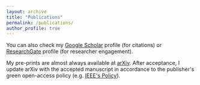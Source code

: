```yaml
---
layout: archive
title: "Publications"
permalink: /publications/
author_profile: true
---
```


<style type="text/css">
.bibbase_note {
    color: red;
    font-weight: bold;
}

.note {
    color: green;
    font-style: italic;
}
</style>

You can also check my [Google Scholar](https://scholar.google.com/citations?user=4yzonSsAAAAJ&hl) profile (for citations) or [ResearchGate](https://www.researchgate.net/profile/Murilo_Marinho) profile (for researcher engagement).

My pre-prints are almost always available at [arXiv](https://arxiv.org/search/cs?searchtype=author&query=Marinho%2C+M+M).
After acceptance, I update arXiv with the accepted manuscript in accordance to the publisher's green open-access policy (e.g. [IEEE's Policy](https://open.ieee.org/index.php/about-ieee-open-access/faqs/)).

<script src="https://bibbase.org/show?bib=mmmarinho.github.io%2Ffiles%2Fmurilomarinho.bib&jsonp=1&group0=custom_type&css=mmmarinho.github.io/_sass/_bibbase.css"></script> 
